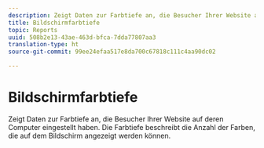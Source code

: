 ```yaml
---
description: Zeigt Daten zur Farbtiefe an, die Besucher Ihrer Website auf deren Computer eingestellt haben. Die Farbtiefe beschreibt die Anzahl der Farben, die auf dem Bildschirm angezeigt werden können.
title: Bildschirmfarbtiefe
topic: Reports
uuid: 508b2e13-43ae-463d-bfca-7dda77807aa3
translation-type: ht
source-git-commit: 99ee24efaa517e8da700c67818c111c4aa90dc02

---
```



# Bildschirmfarbtiefe

Zeigt Daten zur Farbtiefe an, die Besucher Ihrer Website auf deren Computer eingestellt haben. Die Farbtiefe beschreibt die Anzahl der Farben, die auf dem Bildschirm angezeigt werden können.

